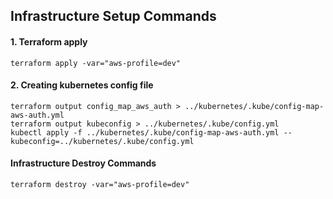 ## Infrastructure Setup Commands

#### 1. Terraform apply
```
terraform apply -var="aws-profile=dev"
```

#### 2. Creating kubernetes config file
```
terraform output config_map_aws_auth > ../kubernetes/.kube/config-map-aws-auth.yml
terraform output kubeconfig > ../kubernetes/.kube/config.yml
kubectl apply -f ../kubernetes/.kube/config-map-aws-auth.yml --kubeconfig=../kubernetes/.kube/config.yml
```

#### Infrastructure Destroy Commands
```
terraform destroy -var="aws-profile=dev"
```